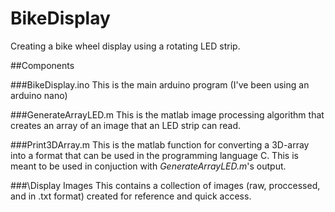 # BikeDisplay
Creating a bike wheel display using a rotating LED strip.

##Components

###BikeDisplay.ino 
This is the main arduino program (I've been using an arduino nano)

###GenerateArrayLED.m
This is the matlab image processing algorithm that creates an array of an image that an LED strip can read.

###Print3DArray.m
This is the matlab function for converting a 3D-array into a format that can be used in the programming language C. This is meant to be used in conjuction with *GenerateArrayLED.m*'s output.

###\Display Images
This contains a collection of images (raw, proccessed, and in .txt format) created for reference and quick access.